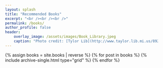 ```yaml
---
layout: splash
title: "Recommended Books"
excerpt: "<br /><br /><br />"
permalink: /books/
author_profile: false
header:
    overlay_image: /assets/images/Book_Library.jpeg
    caption: "Photo credit: [Tylor Lib](http://www.taylor.lib.mi.us/892/Braille-Talking-Books)"
---
```

<style>
.archive__item-teaser {
    max-height:400px !important;
}
</style>

<div class="grid__wrapper">
  {% assign books = site.books | reverse %}
  {% for post in books  %}
    {% include archive-single.html type="grid" %}
  {% endfor %}
</div>
